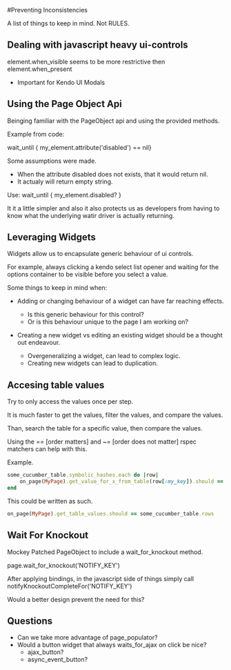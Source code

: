 #Preventing Inconsistencies

A list of things to keep in mind. Not RULES. 

## Dealing with javascript heavy ui-controls

element.when_visible seems to be more restrictive then element.when_present

* Important for Kendo UI Modals

## Using the Page Object Api

Beinging familiar with the PageObject api and using the provided methods.

Example from code:

wait_until { my_element.attribute('disabled') == nil} 

Some assumptions were made. 
* When the attribute disabled does not exists, that it would return nil. 
* It actualy will return empty string. 

Use:
wait_until { my_element.disabled? }

It it a little simpler and also it also protects us as developers from having to know what the underlying watir driver is actually returning. 

## Leveraging Widgets 

Widgets allow us to encapsulate generic behaviour of ui controls. 

For example, always clicking a kendo select list opener and waiting for the options container to be visible before you select a value. 

Some things to keep in mind when:

* Adding or changing behaviour of a widget can have far reaching effects. 
	* Is this generic behaviour for this control?
	* Or is this behaviour unique to the page I am working on?

* Creating a new widget vs editing an existing widget should be a thought out endeavour. 
	* Overgeneralizing a widget, can lead to complex logic. 
	* Creating new widgets can lead to duplication. 

## Accesing table values

Try to only access the values once per step. 

It is much faster to get the values, filter the values, and compare the values. 

Than, search the table for a specific value, then compare the values. 

Using the == [order matters] and ~= [order does not matter] rspec matchers can help with this. 

Example. 

```ruby
some_cucumber_table.symbolic_hashes.each do |row|
	on_page(MyPage).get_value_for_x_from_table(row[:my_key]).should == row[:my_expected_value]
end
```

This could be written as such. 

```ruby
on_page(MyPage).get_table_values.should == some_cucumber_table.rows
```

## Wait For Knockout

Mockey Patched PageObject to include a wait_for_knockout method. 

page.wait_for_knockout('NOTIFY_KEY')

After applying bindings, in the javascript side of things simply call notifyKnockoutCompleteFor('NOTIFY_KEY')

Would a better design prevent the need for this?

## Questions

* Can we take more advantage of page_populator?
* Would a button widget that always waits_for_ajax on click be nice?
	* ajax_button?
	* async_event_button?